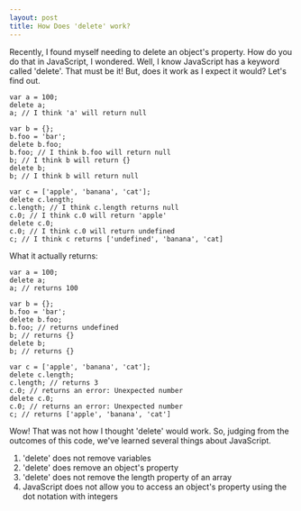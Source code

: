 ```yaml
---
layout: post
title: How Does 'delete' work?
---
```


Recently, I found myself needing to delete an object's property. How do you do that in JavaScript, I wondered.
Well, I know JavaScript has a keyword called 'delete'. That must be it! But, does it work as I expect it would?
Let's find out.

```
var a = 100;
delete a;
a; // I think 'a' will return null

var b = {};
b.foo = 'bar';
delete b.foo;
b.foo; // I think b.foo will return null
b; // I think b will return {}
delete b;
b; // I think b will return null

var c = ['apple', 'banana', 'cat'];
delete c.length;
c.length; // I think c.length returns null
c.0; // I think c.0 will return 'apple'
delete c.0;
c.0; // I think c.0 will return undefined
c; // I think c returns ['undefined', 'banana', 'cat]
```

What it actually returns:

```
var a = 100;
delete a;
a; // returns 100

var b = {};
b.foo = 'bar';
delete b.foo;
b.foo; // returns undefined
b; // returns {}
delete b;
b; // returns {}

var c = ['apple', 'banana', 'cat'];
delete c.length;
c.length; // returns 3
c.0; // returns an error: Unexpected number
delete c.0;
c.0; // returns an error: Unexpected number
c; // returns ['apple', 'banana', 'cat']
```

Wow! That was not how I thought 'delete' would work. So, judging from the outcomes of this code, we've learned several things about JavaScript.

1) 'delete' does not remove variables <br>
2) 'delete' does remove an object's property <br>
3) 'delete' does not remove the length property of an array <br>
4) JavaScript does not allow you to access an object's property using the dot notation with integers
